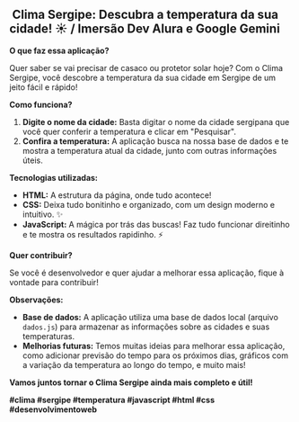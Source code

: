 ## ️ Clima Sergipe: Descubra a temperatura da sua cidade! ☀️ / Imersão Dev Alura e Google Gemini

**O que faz essa aplicação?**

Quer saber se vai precisar de casaco ou protetor solar hoje? Com o Clima Sergipe, você descobre a temperatura da sua cidade em Sergipe de um jeito fácil e rápido! 

**Como funciona?**

1. **Digite o nome da cidade:** Basta digitar o nome da cidade sergipana que você quer conferir a temperatura e clicar em "Pesquisar". 
2. **Confira a temperatura:** A aplicação busca na nossa base de dados e te mostra a temperatura atual da cidade, junto com outras informações úteis. 

**Tecnologias utilizadas:**

* **HTML:** A estrutura da página, onde tudo acontece! ️
* **CSS:** Deixa tudo bonitinho e organizado, com um design moderno e intuitivo. ✨
* **JavaScript:** A mágica por trás das buscas! Faz tudo funcionar direitinho e te mostra os resultados rapidinho. ⚡

**Quer contribuir?**

Se você é desenvolvedor e quer ajudar a melhorar essa aplicação, fique à vontade para contribuir! 

**Observações:**

* **Base de dados:** A aplicação utiliza uma base de dados local (arquivo `dados.js`) para armazenar as informações sobre as cidades e suas temperaturas. 
* **Melhorias futuras:** Temos muitas ideias para melhorar essa aplicação, como adicionar previsão do tempo para os próximos dias, gráficos com a variação da temperatura ao longo do tempo, e muito mais! 

**Vamos juntos tornar o Clima Sergipe ainda mais completo e útil!**

**#clima #sergipe #temperatura #javascript #html #css #desenvolvimentoweb**
